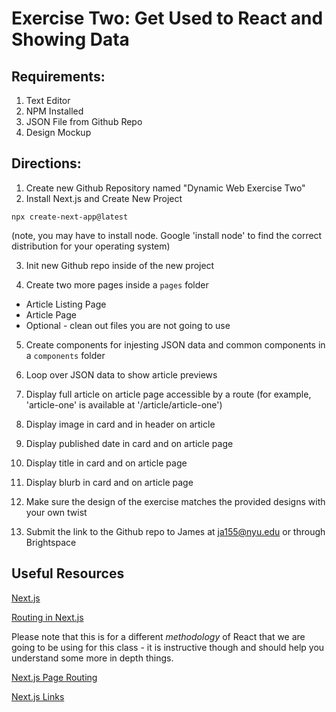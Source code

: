 # Exercise Two: Get Used to React and Showing Data

## Requirements:

1. Text Editor
2. NPM Installed
3. JSON File from Github Repo
4. Design Mockup

## Directions:

1. Create new Github Repository named "Dynamic Web Exercise Two"
2. Install Next.js and Create New Project

```
npx create-next-app@latest
```

(note, you may have to install node. Google 'install node' to find the correct distribution for your operating system)

3. Init new Github repo inside of the new project

4. Create two more pages inside a `pages` folder

- Article Listing Page
- Article Page
- Optional - clean out files you are not going to use

5. Create components for injesting JSON data and common components in a `components` folder

6. Loop over JSON data to show article previews

7. Display full article on article page accessible by a route (for example, 'article-one' is available at '/article/article-one')

8. Display image in card and in header on article

9. Display published date in card and on article page

10. Display title in card and on article page

11. Display blurb in card and on article page

12. Make sure the design of the exercise matches the provided designs with your own twist

13. Submit the link to the Github repo to James at ja155@nyu.edu or through Brightspace

## Useful Resources

[Next.js](https://nextjs.org/docs)

[Routing in Next.js](https://nextjs.org/docs/app/building-your-application/routing)

Please note that this is for a different _methodology_ of React that we are going to be using for this class - it is instructive though and should help you understand some more in depth things.

[Next.js Page Routing](https://nextjs.org/docs/pages/building-your-application/routing/pages-and-layouts)

[Next.js Links](https://nextjs.org/docs/pages/building-your-application/routing/linking-and-navigating)
